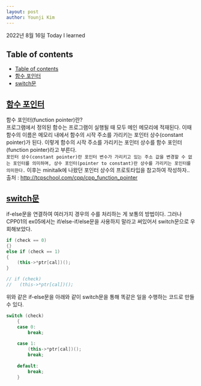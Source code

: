 ```yaml
---
layout: post
author: Younji Kim
---
```


2022년 8월 16일 Today I learned

## Table of contents
- [Table of contents](#table-of-contents)
- [함수 포인터](#함수-포인터)
- [switch문](#switch문)

## [함수 포인터](#함수-포인터)
함수 포인터(function pointer)란? <br>
프로그램에서 정의된 함수는 프로그램이 실행될 때 모두 메인 메모리에 적재된다. 이때 함수의 이름은 메모리 내에서 함수의 시작 주소를 가리키는 포인터 상수(constant pointer)가 된다. 이렇게 함수의 시작 주소를 가리키는 포인터 상수를 함수 포인터(function pointer)라고 부른다. <br>
`포인터 상수(constant pointer)란 포인터 변수가 가리키고 있는 주소 값을 변경할 수 없는 포인터를 의미하며, 상수 포인터(pointer to constant)란 상수를 가리키는 포인터를 의미한다.`
이후는 minitalk에 나왔던 포인터 상수의 프로토타입을 참고하여 작성하자..<br>
출처 : http://tcpschool.com/cpp/cpp_function_pointer

## [switch문](#switch문)
if-else문을 연결하여 여러가지 경우의 수를 처리하는 게 보통의 방법이다. 그러나 CPP01의 ex05에서는 if/else-if/else문을 사용하지 말라고 써있어서 switch문으로 우회해보았다.
```c++
if (check == 0)
{}
else if (check == 1)
{
    (this->*ptr[cal])();
}

// if (check)
//   (this->*ptr[cal])();
```
위와 같은 if-else문을 아래와 같이 switch문을 통해 똑같은 일을 수행하는 코드로 만들 수 있다. 
```c++
switch (check)
    {
    case 0:
        break;
    
    case 1:
        (this->*ptr[cal])();
        break;
    
    default:
        break;
    }
```